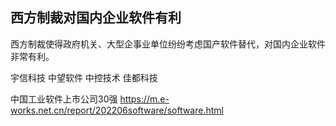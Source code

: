 ## 西方制裁对国内企业软件有利

西方制裁使得政府机关、大型企事业单位纷纷考虑国产软件替代，对国内企业软件非常有利。

宇信科技
中望软件
中控技术
佳都科技

中国工业软件上市公司30强 https://m.e-works.net.cn/report/202206software/software.html